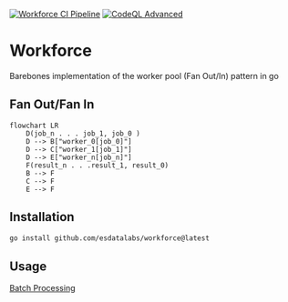[![Workforce CI Pipeline](https://github.com/esdatalabs/workforce/actions/workflows/ci.yml/badge.svg?branch=main)](https://github.com/esdatalabs/workforce/actions/workflows/ci.yml) [![CodeQL Advanced](https://github.com/esdatalabs/workforce/actions/workflows/codeql.yml/badge.svg)](https://github.com/esdatalabs/workforce/actions/workflows/codeql.yml)

# Workforce
Barebones implementation of the worker pool (Fan Out/In) pattern in go

## Fan Out/Fan In

```mermaid
flowchart LR
    D(job_n . . . job_1, job_0 )
    D --> B["worker_0[job_0]"]
    D --> C["worker_1[job_1]"]
    D --> E["worker_n[job_n]"]
    F(result_n . . .result_1, result_0)
    B --> F
    C --> F
    E --> F
```

## Installation

```sh
go install github.com/esdatalabs/workforce@latest
```

## Usage

[Batch Processing](./examples/batches/main.go)

